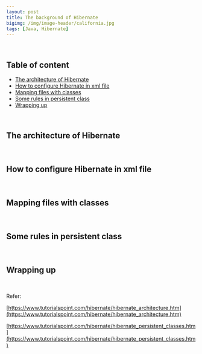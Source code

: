 ```yaml
---
layout: post
title: The background of Hibernate
bigimg: /img/image-header/california.jpg
tags: [Java, Hibernate]
---
```





<br>

## Table of content
- [The architecture of Hibernate](#the-architecture-of-hibernate)
- [How to configure Hibernate in xml file](#how-to-configure-hibernate-in-xml-file)
- [Mapping files with classes](#mapping-files-with-classes)
- [Some rules in persistent class](#some-rules-in-persistent-class)
- [Wrapping up](#wrapping-up)

<br>

## The architecture of Hibernate





<br>

## How to configure Hibernate in xml file




<br>

## Mapping files with classes



<br>

## Some rules in persistent class 




<br>

## Wrapping up



<br>

Refer:

[https://www.tutorialspoint.com/hibernate/hibernate_architecture.htm](https://www.tutorialspoint.com/hibernate/hibernate_architecture.htm)

[https://www.tutorialspoint.com/hibernate/hibernate_persistent_classes.htm](https://www.tutorialspoint.com/hibernate/hibernate_persistent_classes.htm)
